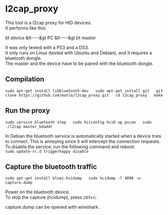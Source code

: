 l2cap_proxy
===========

This tool is a l2cap proxy for HID devices.  
It performs like this:  

bt device &lt----&gt PC &lt----&gt bt master  

It was only tested with a PS3 and a DS3.  
It only runs on Linux (tested with Ubuntu and Debian), and it requires a bluetooth dongle.  
The master and the device have to be paired with the bluetooth dongle.  

Compilation
-----------
`sudo apt-get install libbluetooth-dev  
sudo apt-get install git  
git clone https://github.com/matlo/l2cap_proxy.git  
cd l2cap_proxy  
make`  

Run the proxy
-------------
`sudo service bluetooth stop  
sudo hciconfig hci0 up pscan  
sudo ./l2cap master_bdaddr`  

In Debian the bluetooth service is automatically started when a device tries to connect.
This is annoying since it will intercept the connection requests.    
To disable the service, run the following command and reboot:  
`sudo update-rc.d triggerhappy disable`  

Capture the bluetooth traffic
-----------------------------
`sudo apt-get install bluez-hcidump  
sudo hcidump -l 4096 -w capture.dump`  

Power on the bluetooth device.  
To stop the capture (hcidump), press ctrl+c.  
  
capture.dump can be opened with wireshark.  
